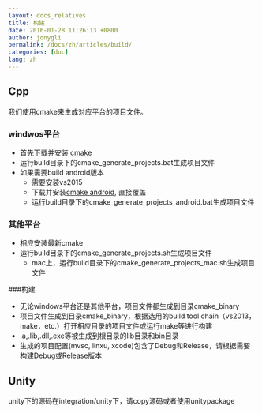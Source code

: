 ```yaml
---
layout: docs_relatives
title: 构建
date: 2016-01-28 11:26:13 +0800
author: jonygli
permalink: /docs/zh/articles/build/
categories: [doc]
lang: zh
---
```


## Cpp
 我们使用cmake来生成对应平台的项目文件。

### windwos平台
 * 首先下载并安装 [cmake](https://cmake.org/files/v3.4/cmake-3.4.3-win32-x86.exe)
 * 运行build目录下的cmake_generate_projects.bat生成项目文件
 * 如果需要build android版本
 	* 需要安装vs2015
 	* 下载并安装[cmake android](https://github.com/Microsoft/CMake/tree/feature/VCMDDAndroid), 直接覆盖
 	* 运行build目录下的cmake_generate_projects_android.bat生成项目文件 

### 其他平台
 * 相应安装最新cmake
 * 运行build目录下的cmake_generate_projects.sh生成项目文件
 	* mac上，运行build目录下的cmake_generate_projects_mac.sh生成项目文件

###构建
 * 无论windows平台还是其他平台，项目文件都生成到目录cmake_binary
 * 项目文件生成到目录cmake_binary，根据选用的build tool chain（vs2013，make，etc.）打开相应目录的项目文件或运行make等进行构建
 * .a,.lib,.dll,.exe等被生成到根目录的lib目录和bin目录
 * 生成的项目配置(mvsc, linxu, xcode)包含了Debug和Release，请根据需要构建Debug或Release版本


## Unity
 unity下的源码在integration/unity下，请copy源码或者使用unitypackage